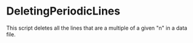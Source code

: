 # DeletingPeriodicLines
This script deletes all the lines that are a multiple of a given "n" in a data file.
